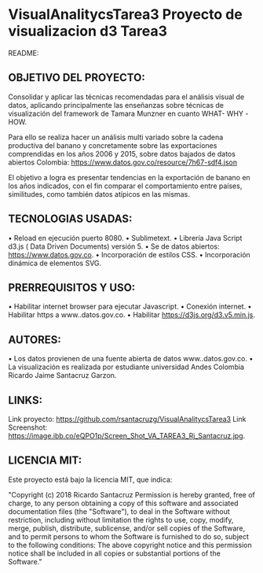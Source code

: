 # VisualAnalitycsTarea3 Proyecto de visualizacion d3 Tarea3
README:

OBJETIVO DEL PROYECTO:
---------------------

Consolidar y aplicar las técnicas recomendadas para el análisis visual de datos, aplicando principalmente las enseñanzas sobre técnicas de visualización del framework de Tamara Munzner en cuanto WHAT- WHY -HOW.

Para ello se realiza hacer un análisis multi variado sobre la cadena productiva del banano y concretamente sobre las exportaciones comprendidas en los años 2006 y 2015, sobre datos bajados de datos abiertos Colombia:
https://www.datos.gov.co/resource/7h67-sdf4.json

El objetivo a logra es presentar tendencias en la exportación de banano en los años indicados, con el fin comparar el comportamiento entre países, similitudes, como también datos atípicos en las mismas.


TECNOLOGIAS USADAS:
-------------------

•	Reload en ejecución puerto 8080.
•	Sublimetext.
•	Librería Java Script d3.js ( Data Driven Documents) versión 5.
•	Se de datos abiertos: https://www.datos.gov.co.
•	Incorporación  de estilos CSS.
•	Incorporación dinámica de elementos SVG.


PRERREQUISITOS Y USO:
---------------------

•	Habilitar internet browser para ejecutar Javascript.
•	Conexión internet.
•	Habilitar https a www..datos.gov.co.
•	Habilitar https://d3js.org/d3.v5.min.js.


AUTORES:
--------

•	Los datos provienen de una fuente abierta de datos www..datos.gov.co.
•	La visualización es realizada por estudiante universidad Andes Colombia Ricardo Jaime Santacruz Garzon.



LINKS:
------

Link proyecto: https://github.com/rsantacruzg/VisualAnalitycsTarea3
Link Screenshot: https://image.ibb.co/eQPO1p/Screen_Shot_VA_TAREA3_Rj_Santacruz.jpg.


LICENCIA MIT:
-------------

Este proyecto está bajo la licencia MIT, que indica:

"Copyright (c) 2018 Ricardo Santacruz
Permission is hereby granted, free of charge, to any person obtaining a copy of this software and associated documentation files (the "Software"), to deal in the Software without restriction, including without limitation the rights to use, copy, modify, merge, publish, distribute, sublicense, and/or sell copies of the Software, and to permit persons to whom the Software is furnished to do so, subject to the following conditions:
The above copyright notice and this permission notice shall be included in all copies or substantial portions of the Software."

